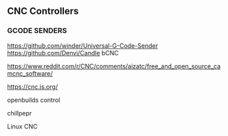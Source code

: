 ## CNC Controllers
### GCODE SENDERS
https://github.com/winder/Universal-G-Code-Sender
https://github.com/Denvi/Candle
bCNC

https://www.reddit.com/r/CNC/comments/aizatc/free_and_open_source_camcnc_software/

https://cnc.js.org/

openbuilds control

chillpepr

Linux CNC